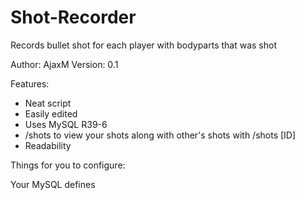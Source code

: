# Shot-Recorder
Records bullet shot for each player with bodyparts that was shot

Author: AjaxM
Version: 0.1

Features: 

+ Neat script
+ Easily edited
+ Uses MySQL R39-6
+ /shots to view your shots along with other's shots with /shots [ID]
+ Readability 

Things for you to configure: 

Your MySQL defines
